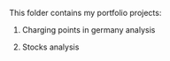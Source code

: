 This folder contains my portfolio projects: 

1. Charging points in germany analysis

2. Stocks analysis
